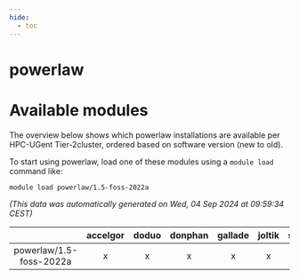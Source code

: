 ```yaml
---
hide:
  - toc
---
```


powerlaw
========

# Available modules


The overview below shows which powerlaw installations are available per HPC-UGent Tier-2cluster, ordered based on software version (new to old).

To start using powerlaw, load one of these modules using a `module load` command like:

```shell
module load powerlaw/1.5-foss-2022a
```

*(This data was automatically generated on Wed, 04 Sep 2024 at 09:59:34 CEST)*  

| |accelgor|doduo|donphan|gallade|joltik|shinx|skitty|
| :---: | :---: | :---: | :---: | :---: | :---: | :---: | :---: |
|powerlaw/1.5-foss-2022a|x|x|x|x|x|-|x|
